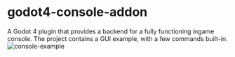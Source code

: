 # godot4-console-addon
A Godot 4 plugin that provides a backend for a fully functioning ingame console. The project contains a GUI example, with a few commands built-in.
![console-example](https://user-images.githubusercontent.com/42351747/192385727-c8d6b97d-0808-4be0-bf0e-aed7ee13fbbd.gif)
